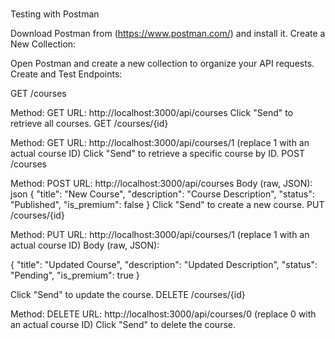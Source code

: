 <br> Testing with Postman </br>


Download Postman from (https://www.postman.com/) and install it.
Create a New Collection:

Open Postman and create a new collection to organize your API requests.
Create and Test Endpoints:

GET /courses

Method: GET
URL: http://localhost:3000/api/courses
Click "Send" to retrieve all courses.
GET /courses/{id}

Method: GET
URL: http://localhost:3000/api/courses/1 (replace 1 with an actual course ID)
Click "Send" to retrieve a specific course by ID.
POST /courses

Method: POST
URL: http://localhost:3000/api/courses
Body (raw, JSON):
json
{
  "title": "New Course",
  "description": "Course Description",
  "status": "Published",
  "is_premium": false
}
Click "Send" to create a new course.
PUT /courses/{id}

Method: PUT
URL: http://localhost:3000/api/courses/1 (replace 1 with an actual course ID)
Body (raw, JSON):

{
  "title": "Updated Course",
  "description": "Updated Description",
  "status": "Pending",
  "is_premium": true
}

Click "Send" to update the course.
DELETE /courses/{id}

Method: DELETE
URL: http://localhost:3000/api/courses/0 (replace 0 with an actual course ID)
Click "Send" to delete the course.
